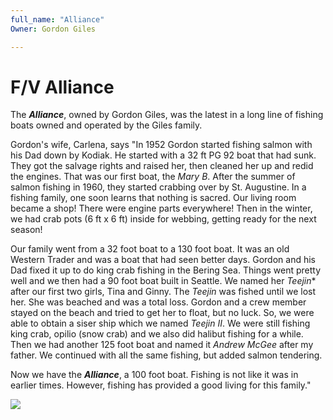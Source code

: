 ```yaml
---
full_name: "Alliance"
Owner: Gordon Giles

---
```

# F/V Alliance

The ***Alliance***, owned by Gordon Giles, was the latest in a long line of fishing boats owned and operated by the Giles family.

Gordon's wife, Carlena, says "In 1952 Gordon started fishing salmon with his Dad down by Kodiak.  He started with a 32 ft PG 92 boat that had sunk.  They got the salvage rights and raised her, then cleaned her up and redid the engines.  That was our first boat, the *Mary B*.  After the summer of salmon fishing in 1960, they started crabbing over by St. Augustine.  In a fishing family, one soon learns that nothing is sacred.  Our living room became a shop!  There were engine parts everywhere!  Then in the winter, we had crab pots (6 ft x 6 ft) inside for webbing, getting ready for the next season!

Our family went from a 32 foot boat to a 130 foot boat.  It was an old Western Trader and was a boat that had seen better days.  Gordon and his Dad fixed it up to do king crab fishing in the Bering Sea.  Things went pretty well and we then had a 90 foot boat built in Seattle.  We named her *Teejin** after our first two girls, Tina and Ginny.  The *Teejin* was fished until we lost her.  She was beached and was a total loss.  Gordon and a crew member stayed on the beach and tried to get her to float, but no luck.  So, we were able to obtain a siser ship which we named *Teejin II*.  We were still fishing king crab, opilio (snow crab) and we also did halibut fishing for a while.  Then we had another 125 foot boat and named it *Andrew McGee* after my father.  We continued with all the same fishing, but added salmon tendering.

Now we have the ***Alliance***, a 100 foot boat.  Fishing is not like it was in earlier times. However, fishing has provided a good living for this family."



![](../assets/images/boats/media/Alliance.jpeg)